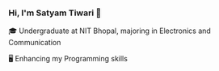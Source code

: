 ### Hi, I'm Satyam Tiwari 👋

🎓 Undergraduate at NIT Bhopal, majoring in Electronics and Communication

🖥 Enhancing my Programming skills
<!--
**satyam-7318/satyam-7318** is a ✨ _special_ ✨ repository because its `README.md` (this file) appears on your GitHub profile.

Here are some ideas to get you started:

- 🔭 I’m currently working on ...
- 🌱 I’m currently learning ...
- 👯 I’m looking to collaborate on ...
- 🤔 I’m looking for help with ...
- 💬 Ask me about ...
- 📫 How to reach me: ...
- 😄 Pronouns: ...
- ⚡ Fun fact: ...
-->
